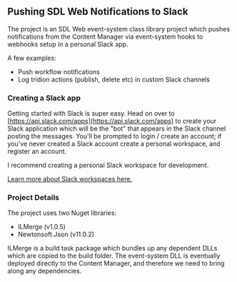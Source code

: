 ## Pushing SDL Web Notifications to Slack
The project is an SDL Web event-system class library project which pushes notifications from the Content Manager via event-system hooks to webhooks setup in a personal Slack app.

A few examples:
* Push workflow notifications
* Log tridion actions (publish, delete etc) in custom Slack channels

### Creating a Slack app
Getting started with Slack is super easy. Head on over to [https://api.slack.com/apps](https://api.slack.com/apps) to create your Slack application which will be the "bot" that appears in the Slack channel posting the messages. You'll be prompted to login / create an account; if you've never created a Slack account create a personal workspace, and register an account. 

I recommend creating a personal Slack workspace for development. 

[Learn more about Slack workspaces here.](https://get.slack.help/hc/en-us/articles/115004071768-What-is-Slack-)


### Project Details
The project uses two Nuget libraries:

* ILMerge (v1.0.5)
* Newtonsoft.Json (v11.0.2)

ILMerge is a build task package which bundles up any dependent DLLs which are copied to the build folder. The event-system DLL is eventually deployed directly to the Content Manager, and therefore we need to bring along any dependencies.